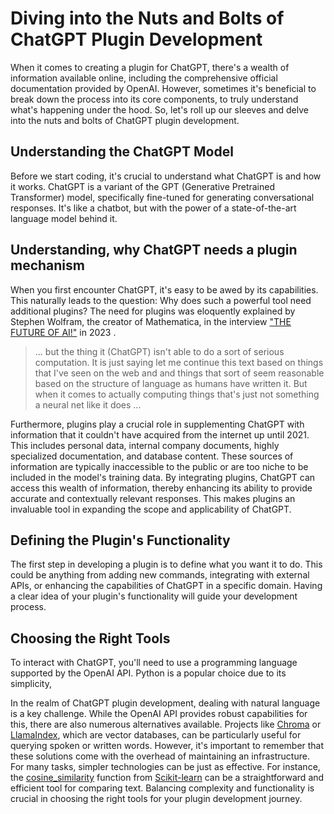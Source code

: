# Diving into the Nuts and Bolts of ChatGPT Plugin Development

When it comes to creating a plugin for ChatGPT, there's a wealth of information available online, including the comprehensive official documentation provided by OpenAI. However, sometimes it's beneficial to break down the process into its core components, to truly understand what's happening under the hood. So, let's roll up our sleeves and delve into the nuts and bolts of ChatGPT plugin development.

## Understanding the ChatGPT Model

Before we start coding, it's crucial to understand what ChatGPT is and how it works. ChatGPT is a variant of the GPT (Generative Pretrained Transformer) model, specifically fine-tuned for generating conversational responses. It's like a chatbot, but with the power of a state-of-the-art language model behind it.

## Understanding, why ChatGPT needs a plugin mechanism
When you first encounter ChatGPT, it's easy to be awed by its capabilities. This naturally leads to the question: Why does such a powerful tool need additional plugins? The need for plugins was eloquently explained by Stephen Wolfram, the creator of Mathematica, in the interview ["THE FUTURE OF AI!"](https://www.youtube.com/watch?v=z5WZhCBRDpU) in 2023  .

>   ... but the thing it (ChatGPT) isn't able to do a sort of serious computation. It is just saying let me continue this text based on things that I've seen on the web and and things that sort of seem reasonable based on the structure of language as humans have written it. But when it comes to actually computing things that's just not something a neural net like it does ...

Furthermore, plugins play a crucial role in supplementing ChatGPT with information that it couldn't have acquired from the internet up until 2021. This includes personal data, internal company documents, highly specialized documentation, and database content. These sources of information are typically inaccessible to the public or are too niche to be included in the model's training data. By integrating plugins, ChatGPT can access this wealth of information, thereby enhancing its ability to provide accurate and contextually relevant responses. This makes plugins an invaluable tool in expanding the scope and applicability of ChatGPT.
## Defining the Plugin's Functionality

The first step in developing a plugin is to define what you want it to do. This could be anything from adding new commands, integrating with external APIs, or enhancing the capabilities of ChatGPT in a specific domain. Having a clear idea of your plugin's functionality will guide your development process.

## Choosing the Right Tools

To interact with ChatGPT, you'll need to use a programming language supported by the OpenAI API. Python is a popular choice due to its simplicity,

In the realm of ChatGPT plugin development, dealing with natural language is a key challenge. While the OpenAI API provides robust capabilities for this, there are also numerous alternatives available. Projects like [Chroma](https://www.trychroma.com) or [LlamaIndex](https://github.com/jerryjliu/llama_index), which are vector databases, can be particularly useful for querying spoken or written words. However, it's important to remember that these solutions come with the overhead of maintaining an infrastructure. For many tasks, simpler technologies can be just as effective. For instance, the [cosine_similarity](https://scikit-learn.org/stable/modules/generated/sklearn.metrics.pairwise.cosine_similarity.html) function from [Scikit-learn](https://scikit-learn.org/) can be a straightforward and efficient tool for comparing text. Balancing complexity and functionality is crucial in choosing the right tools for your plugin development journey.



